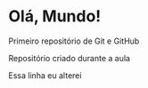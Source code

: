 # Olá, Mundo!
 Primeiro repositório de Git e GitHub

 Repositório criado durante a aula
 
 Essa linha eu alterei
